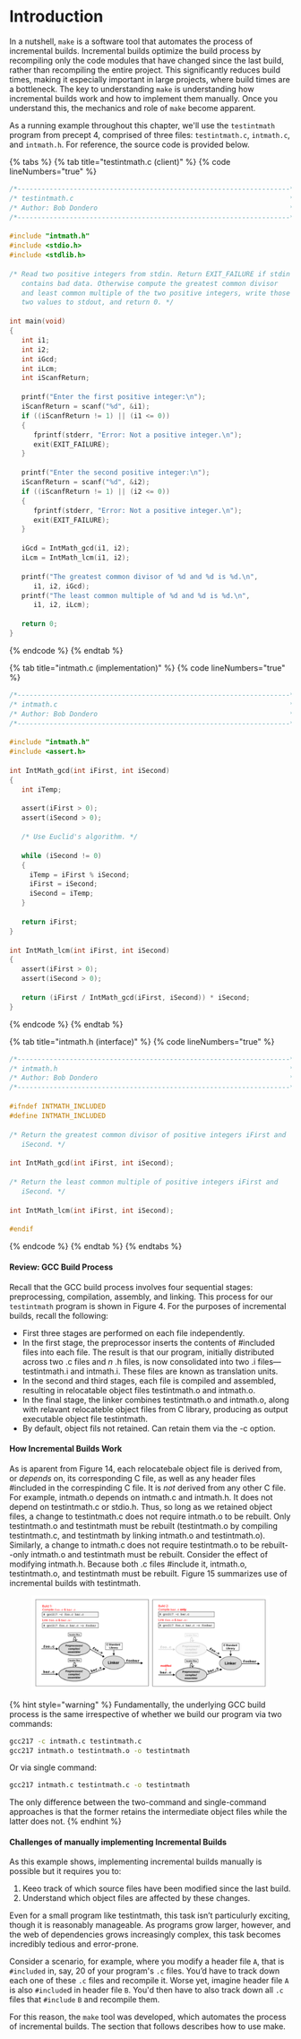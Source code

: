 # Introduction

In a nutshell, `make` is a software tool that automates the process of incremental builds. Incremental builds optimize the build process by recompiling only the code modules that have changed since the last build, rather than recompiling the entire project. This significantly reduces build times, making it especially important in large projects, where build times are a bottleneck. The key to understanding `make` is understanding how incremental builds work and how to implement them manually. Once you understand this, the mechanics and role of `make` become apparent.&#x20;

As a running example throughout this chapter, we'll use the `testintmath` program from precept 4, comprised of three files: `testintmath.c`, `intmath.c`, and `intmath.h`. For reference, the source code is provided below.

{% tabs %}
{% tab title="testintmath.c (client)" %}
{% code lineNumbers="true" %}
```c
/*--------------------------------------------------------------------*/
/* testintmath.c                                                      */
/* Author: Bob Dondero                                                */
/*--------------------------------------------------------------------*/

#include "intmath.h"
#include <stdio.h>
#include <stdlib.h>

/* Read two positive integers from stdin. Return EXIT_FAILURE if stdin
   contains bad data. Otherwise compute the greatest common divisor
   and least common multiple of the two positive integers, write those
   two values to stdout, and return 0. */

int main(void)
{
   int i1;
   int i2;
   int iGcd;
   int iLcm;
   int iScanfReturn;

   printf("Enter the first positive integer:\n");
   iScanfReturn = scanf("%d", &i1);
   if ((iScanfReturn != 1) || (i1 <= 0))
   {
      fprintf(stderr, "Error: Not a positive integer.\n");
      exit(EXIT_FAILURE);
   }

   printf("Enter the second positive integer:\n");
   iScanfReturn = scanf("%d", &i2);
   if ((iScanfReturn != 1) || (i2 <= 0))
   {
      fprintf(stderr, "Error: Not a positive integer.\n");
      exit(EXIT_FAILURE);
   }

   iGcd = IntMath_gcd(i1, i2);
   iLcm = IntMath_lcm(i1, i2);

   printf("The greatest common divisor of %d and %d is %d.\n",
      i1, i2, iGcd);
   printf("The least common multiple of %d and %d is %d.\n",
      i1, i2, iLcm);

   return 0;
}
```
{% endcode %}
{% endtab %}

{% tab title="intmath.c (implementation)" %}
{% code lineNumbers="true" %}
```c
/*--------------------------------------------------------------------*/
/* intmath.c                                                          */
/* Author: Bob Dondero                                                */
/*--------------------------------------------------------------------*/

#include "intmath.h"
#include <assert.h>

int IntMath_gcd(int iFirst, int iSecond)
{
   int iTemp;

   assert(iFirst > 0);
   assert(iSecond > 0);

   /* Use Euclid's algorithm. */

   while (iSecond != 0)
   {
     iTemp = iFirst % iSecond;
     iFirst = iSecond;
     iSecond = iTemp;
   }

   return iFirst;
}

int IntMath_lcm(int iFirst, int iSecond)
{
   assert(iFirst > 0);
   assert(iSecond > 0);

   return (iFirst / IntMath_gcd(iFirst, iSecond)) * iSecond;
}
```
{% endcode %}
{% endtab %}

{% tab title="intmath.h (interface)" %}
{% code lineNumbers="true" %}
```c
/*--------------------------------------------------------------------*/
/* intmath.h                                                          */
/* Author: Bob Dondero                                                */
/*--------------------------------------------------------------------*/

#ifndef INTMATH_INCLUDED
#define INTMATH_INCLUDED

/* Return the greatest common divisor of positive integers iFirst and
   iSecond. */

int IntMath_gcd(int iFirst, int iSecond);

/* Return the least common multiple of positive integers iFirst and
   iSecond. */

int IntMath_lcm(int iFirst, int iSecond);

#endif
```
{% endcode %}
{% endtab %}
{% endtabs %}

#### Review: GCC Build Process

Recall that the GCC build process involves four sequential stages: preprocessing, compilation, assembly, and linking. This process for our `testintmath` program is shown in Figure 4. For the purposes of incremental builds, recall the following:

* First three stages are performed on each file independently.&#x20;
* In the first stage, the preprocessor inserts the contents of #included files into each file. The result is that our program, initially distributed across two .c files and _n_ .h files, is now consolidated into two .i files—testintmath.i and intmath.i. These files are known as translation units.
* In the second and third stages, each file is compiled and assembled, resulting in relocatable object files testintmath.o and intmath.o.
* In the final stage, the linker combines testintmath.o and intmath.o, along with relavant relocateble object files from C library, producing as output executable object file testintmath.
* By default, object fils not retained. Can retain them via the -c option.&#x20;

#### How Incremental Builds Work

As is aparent from Figure 14, each relocatebale object file is derived from, or _depends_ on, its corresponding C file, as well as any header files #included in the correspinding C file. It is _not_ derived from any other C file. For example, intmath.o depends on intmath.c and intmath.h. It does not depend on testintmath.c or stdio.h. Thus, so long as we retained object files, a change to testintmath.c does not require intmath.o to be rebuilt. Only testintmath.o and testintmath must be rebuilt (testintmath.o by compiling testintmath.c, and testintmath by linking intmath.o and testintmath.o). Similarly, a change to intmath.c does not require testintmath.o to be rebuilt--only intmath.o and testintmath must be rebuilt. Consider the effect of modifying intmath.h. Because both .c files #include it, intmath.o, testintmath.o, and testintmath must be rebuilt. Figure 15 summarizes use of incremental builds with testintmath.&#x20;

<figure><img src="../.gitbook/assets/Frame 28 (1).png" alt=""><figcaption></figcaption></figure>

{% hint style="warning" %}
Fundamentally, the underlying GCC build process is the same irrespective of whether we build our program via two commands:

```bash
gcc217 -c intmath.c testintmath.c
gcc217 intmath.o testintmath.o -o testintmath
```

Or via single command:

```bash
gcc217 intmath.c testintmath.c -o testintmath
```

The only difference between the two-command and single-command approaches is that the former retains the intermediate object files while the latter does not.
{% endhint %}

#### Challenges of manually implementing Incremental Builds

As this example shows, implementing incremental builds manually is possible but it requires you to:

1. Keeo track of which source files have been modified since the last build.
2. Understand which object files are affected by these changes.&#x20;

Even for a small program like testintmath, this task isn’t particulurly exciting, though it is reasonably manageable. As programs grow larger, however, and the web of dependencies grows increasingly complex, this task becomes incredibly tedious and error-prone.

Consider a scenario, for example, where you modify a header file `A`, that is `#included` in, say, 20 of your program's `.c` files. You’d have to track down each one of these `.c` files and recompile it. Worse yet, imagine header file `A` is also `#include`d in header file `B`. You'd then have to also track down all `.c` files that `#include` `B` and recompile them.

For this reason, the `make` tool was developed, which automates the process of incremental builds. The section that follows describes how to use make.
